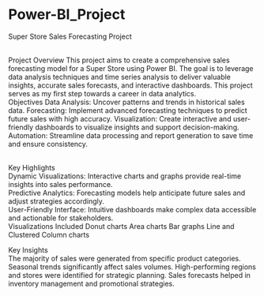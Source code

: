 # Power-BI_Project
Super Store Sales Forecasting Project

<br>
Project Overview
This project aims to create a comprehensive sales forecasting model for a Super Store using Power BI. The goal is to leverage data analysis techniques and time series analysis to deliver valuable insights, accurate sales forecasts, and interactive dashboards. This project serves as my first step towards a career in data analytics.

<br>
Objectives
Data Analysis: Uncover patterns and trends in historical sales data.
Forecasting: Implement advanced forecasting techniques to predict future sales with high accuracy.
Visualization: Create interactive and user-friendly dashboards to visualize insights and support decision-making.
Automation: Streamline data processing and report generation to save time and ensure consistency.

<br>Key Highlights
<br>Dynamic Visualizations: Interactive charts and graphs provide real-time insights into sales performance.
<br>Predictive Analytics: Forecasting models help anticipate future sales and adjust strategies accordingly.
<br>User-Friendly Interface: Intuitive dashboards make complex data accessible and actionable for stakeholders.
<br>Visualizations Included
Donut charts
Area charts
Bar graphs
Line and Clustered Column charts
<br>

Key Insights
<br>
The majority of sales were generated from specific product categories.
Seasonal trends significantly affect sales volumes.
High-performing regions and stores were identified for strategic planning.
Sales forecasts helped in inventory management and promotional strategies.
